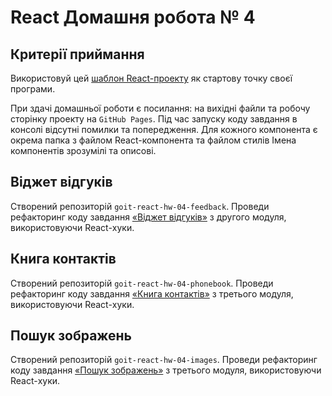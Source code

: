 # React Домашня робота № 4

## Критерії приймання
Використовуй цей [шаблон React-проекту](https://github.com/goitacademy/react-homework-template#readme) як стартову точку своєї програми.

При здачі домашньої роботи є посилання: на вихідні файли та робочу сторінку проекту на `GitHub Pages`.
Під час запуску коду завдання в консолі відсутні помилки та попередження.
Для кожного компонента є окрема папка з файлом React-компонента та файлом стилів
Імена компонентів зрозумілі та описові.

## Віджет відгуків
Створений репозиторій `goit-react-hw-04-feedback`.
Проведи рефакторинг коду завдання [«Віджет відгуків»](https://github.com/acvetochka/goit-react-hw-02-feedback) з другого модуля, використовуючи React-хуки.

## Книга контактів
Створений репозиторій `goit-react-hw-04-phonebook`.
Проведи рефакторинг коду завдання [«Книга контактів»](https://github.com/acvetochka/goit-react-hw-03-phonebook) з третього модуля, використовуючи React-хуки.

## Пошук зображень
Створений репозиторій `goit-react-hw-04-images`.
Проведи рефакторинг коду завдання [«Пошук зображень»](https://github.com/acvetochka/goit-react-hw-03-image-finder) з третього модуля, використовуючи React-хуки.
